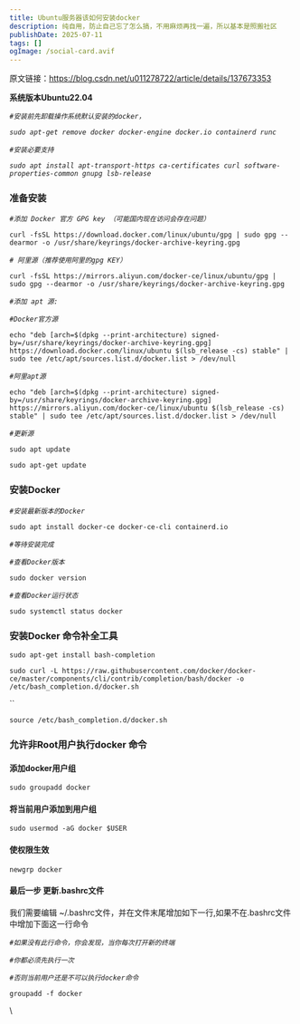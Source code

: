```yaml
---
title: Ubuntu服务器该如何安装docker
description: 纯自用，防止自己忘了怎么搞，不用麻烦再找一遍，所以基本是照搬社区
publishDate: 2025-07-11
tags: []
ogImage: /social-card.avif
---
```


原文链接：https://blog.csdn.net/u011278722/article/details/137673353




**系统版本Ubuntu22.04**

*`#安装前先卸载操作系统默认安装的docker，`*

*`sudo apt-get remove docker docker-engine docker.io containerd runc`*



*`#安装必要支持`*

*`sudo apt install apt-transport-https ca-certificates curl software-properties-common gnupg lsb-release`*




### 准备安装

*`#添加 Docker 官方 GPG key （可能国内现在访问会存在问题）`*

`curl -fsSL https://download.docker.com/linux/ubuntu/gpg | sudo gpg --dearmor -o /usr/share/keyrings/docker-archive-keyring.gpg`



*`# 阿里源（推荐使用阿里的gpg KEY）`*

`curl -fsSL https://mirrors.aliyun.com/docker-ce/linux/ubuntu/gpg | sudo gpg --dearmor -o /usr/share/keyrings/docker-archive-keyring.gpg`







*`#添加 apt 源:`*

*`#Docker官方源`*

`echo "deb [arch=$(dpkg --print-architecture) signed-by=/usr/share/keyrings/docker-archive-keyring.gpg] https://download.docker.com/linux/ubuntu $(lsb_release -cs) stable" | sudo tee /etc/apt/sources.list.d/docker.list > /dev/null`





*`#阿里apt源`*

`echo "deb [arch=$(dpkg --print-architecture) signed-by=/usr/share/keyrings/docker-archive-keyring.gpg] https://mirrors.aliyun.com/docker-ce/linux/ubuntu $(lsb_release -cs) stable" | sudo tee /etc/apt/sources.list.d/docker.list > /dev/null`





*`#更新源`*

`sudo apt update`

`sudo apt-get update`




### 安装Docker

*`#安装最新版本的Docker`*

`sudo apt install docker-ce docker-ce-cli containerd.io`

*`#等待安装完成`*



*`#查看Docker版本`*

`sudo docker version`



*`#查看Docker运行状态`*

`sudo systemctl status docker`




### 安装Docker 命令补全工具



`sudo apt-get install bash-completion`



`sudo curl -L https://raw.githubusercontent.com/docker/docker-ce/master/components/cli/contrib/completion/bash/docker -o /etc/bash_completion.d/docker.sh`

``

`source /etc/bash_completion.d/docker.sh`




### 允许非Root用户执行docker 命令






#### 添加docker用户组



`sudo groupadd docker`




#### 将当前用户添加到用户组



`sudo usermod -aG docker $USER`




#### 使权限生效



`newgrp docker `




#### 最后一步 更新.bashrc文件

我们需要编辑 ~/.bashrc文件，并在文件末尾增加如下一行,如果不在.bashrc文件中增加下面这一行命令



*`#如果没有此行命令，你会发现，当你每次打开新的终端`*

*`#你都必须先执行一次 `*

*`#否则当前用户还是不可以执行docker命令`*

`groupadd -f docker`



\

